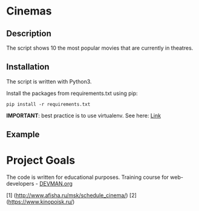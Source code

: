 # Cinemas

## Description

The script shows 10 the most popular movies that are currently in theatres.

## Installation

The script is written with Python3.

Install the packages from requirements.txt using pip:

```
pip install -r requirements.txt
```

**IMPORTANT**: best practice is to use virtualenv. See here: [Link](http://docs.python-guide.org/en/latest/dev/virtualenvs/)

## Example



# Project Goals

The code is written for educational purposes. Training course for web-developers - [DEVMAN.org](https://devman.org)

[1] (http://www.afisha.ru/msk/schedule_cinema/)
[2] (https://www.kinopoisk.ru/)